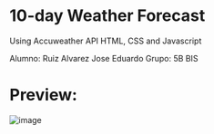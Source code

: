 # 10-day Weather Forecast 
Using Accuweather API
HTML, CSS and Javascript

Alumno: Ruiz Alvarez Jose Eduardo
Grupo: 5B BIS

# Preview:
![image](https://user-images.githubusercontent.com/102136941/176987106-e0190add-5109-48e7-ac6c-a45553e30ca0.png)

